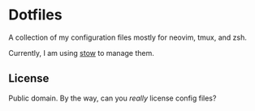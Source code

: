 # Dotfiles
A collection of my configuration files mostly for neovim, tmux, and zsh.

Currently, I am using [stow](https://www.gnu.org/software/stow/) to manage them.

## License
Public domain. By the way, can you *really* license config files?
